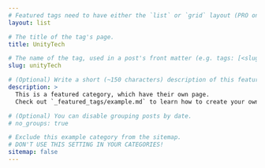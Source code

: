 ```yaml
---
# Featured tags need to have either the `list` or `grid` layout (PRO only).
layout: list

# The title of the tag's page.
title: UnityTech

# The name of the tag, used in a post's front matter (e.g. tags: [<slug>]).
slug: unityTech

# (Optional) Write a short (~150 characters) description of this featured tag.
description: >
  This is a featured category, which have their own page.
  Check out `_featured_tags/example.md` to learn how to create your own.

# (Optional) You can disable grouping posts by date.
# no_groups: true

# Exclude this example category from the sitemap.
# DON'T USE THIS SETTING IN YOUR CATEGORIES!
sitemap: false
---
```

